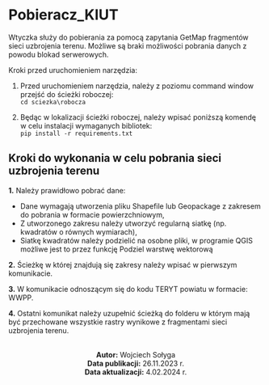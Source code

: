 # Pobieracz_KIUT
Wtyczka służy do pobierania za pomocą zapytania GetMap fragmentów sieci uzbrojenia terenu. Możliwe są braki możliwości pobrania danych z powodu blokad serwerowych.

Kroki przed uruchomieniem narzędzia:
1. Przed uruchomieniem narzędzia, należy z poziomu command window przejść do ścieżki roboczej:<br>
```cd sciezka\robocza```

2. Będąc w lokalizacji ścieżki roboczej, należy wpisać poniższą komendę w celu instalacji wymaganych bibliotek:<br>
```pip install -r requirements.txt```

## Kroki do wykonania w celu pobrania sieci uzbrojenia terenu
**1.** Należy prawidłowo pobrać dane:
- Dane wymagają utworzenia pliku Shapefile lub Geopackage z zakresem do pobrania w formacie powierzchniowym,
- Z utworzonego zakresu należy utworzyć regularną siatkę (np. kwadratów o równych wymiarach),
- Siatkę kwadratów należy podzielić na osobne pliki, w programie QGIS możliwe jest to przez funkcję Podziel warstwę wektorową

**2.** Ścieżkę w której znajdują się zakresy należy wpisać w pierwszym komunikacie.

**3.** W komunikacie odnoszącym się do kodu TERYT powiatu w formacie: WWPP.

**4.** Ostatni komunikat należy uzupełnić ścieżką do folderu w którym mają być przechowane wszystkie rastry wynikowe z fragmentami sieci uzbrojenia terenu.

<div align='center'>
    <br>
    <b>Autor:</b> Wojciech Sołyga <br>
    <b>Data publikacji:</b> 26.11.2023 r.<br>
    <b>Data aktualizacji:</b> 4.02.2024 r.
</div>
